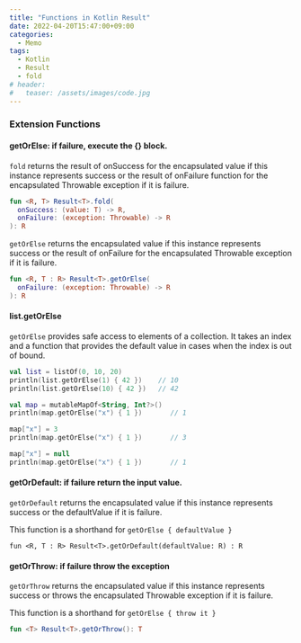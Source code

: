 ```yaml
---
title: "Functions in Kotlin Result"
date: 2022-04-20T15:47:00+09:00
categories:
  - Memo
tags:
  - Kotlin
  - Result
  - fold
# header:
#   teaser: /assets/images/code.jpg
---
```

### Extension Functions

#### getOrElse: if failure, execute the {} block.

`fold` returns the result of onSuccess for the encapsulated value if this instance represents success or the result of onFailure function for the encapsulated Throwable exception if it is failure.

```kotlin
fun <R, T> Result<T>.fold(
  onSuccess: (value: T) -> R,
  onFailure: (exception: Throwable) -> R
): R
```

`getOrElse` returns the encapsulated value if this instance represents success or the result of onFailure for the encapsulated Throwable exception if it is failure.

```kotlin
fun <R, T : R> Result<T>.getOrElse(
  onFailure: (exception: Throwable) -> R
): R
```

#### list.getOrElse 

`getOrElse` provides safe access to elements of a collection. It takes an index and a function that provides the default value in cases when the index is out of bound.

```kotlin
val list = listOf(0, 10, 20)
println(list.getOrElse(1) { 42 })    // 10
println(list.getOrElse(10) { 42 })   // 42
```

```kotlin
val map = mutableMapOf<String, Int?>()
println(map.getOrElse("x") { 1 })       // 1

map["x"] = 3
println(map.getOrElse("x") { 1 })       // 3

map["x"] = null
println(map.getOrElse("x") { 1 })       // 1
```

#### getOrDefault: if failure return the input value.

`getOrDefault` returns the encapsulated value if this instance represents success or the defaultValue if it is failure.

This function is a shorthand for `getOrElse { defaultValue }`

```
fun <R, T : R> Result<T>.getOrDefault(defaultValue: R) : R
```

#### getOrThrow: if failure throw the exception

`getOrThrow` returns the encapsulated value if this instance represents success or throws the encapsulated Throwable exception if it is failure.

This function is a shorthand for `getOrElse { throw it }`

```kotlin
fun <T> Result<T>.getOrThrow(): T
```

